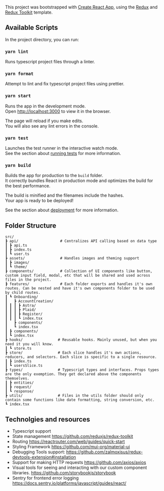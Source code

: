 This project was bootstrapped with [Create React App](https://github.com/facebook/create-react-app), using the [Redux](https://redux.js.org/) and [Redux Toolkit](https://redux-toolkit.js.org/) template.

## Available Scripts

In the project directory, you can run:

### `yarn lint`

Runs typescript project files through a linter.

### `yarn format`

Attempt to lint and fix typescript project files using prettier.
### `yarn start`

Runs the app in the development mode.<br />
Open [http://localhost:3000](http://localhost:3000) to view it in the browser.

The page will reload if you make edits.<br />
You will also see any lint errors in the console.

### `yarn test`

Launches the test runner in the interactive watch mode.<br />
See the section about [running tests](https://facebook.github.io/create-react-app/docs/running-tests) for more information.

### `yarn build`

Builds the app for production to the `build` folder.<br />
It correctly bundles React in production mode and optimizes the build for the best performance.

The build is minified and the filenames include the hashes.<br />
Your app is ready to be deployed!

See the section about [deployment](https://facebook.github.io/create-react-app/docs/deployment) for more information.

## Folder Structure

```
src/
┣ api/                   # Centralizes API calling based on data type
┃ ┣ api.ts
┃ ┣ index.ts
┃ ┗ user.ts
┣ assets/                # Handles images and theming support
┃ ┣ images/
┃ ┗ theme/
┣ components/            # Collection of UI components like button, custom input field, modal, etc that will be shared and used across files in the project.
┣ features/              # Each folder exports and handles it's own routes. Can be nested and have it's own components folder to be used by child routes.
┃ ┗ Onboarding/
┃   ┣ AccountCreation/
┃ ┃ ┃ ┣ Astra/
┃ ┃ ┃ ┣ Plaid/
┃ ┃ ┃ ┣ Register/
┃ ┃ ┃ ┗ index.tsx
┃   ┣ components/
┃   ┗ index.tsx
┃ ┣ components/
┃ ┗ index.tsx
┣ hooks/                # Reusable hooks. Mainly unused, but when you need it you will know.
┃ ┗ store.ts
┣ store/                # Each slice handles it's own actions, reducers, and selectors. Each slice is specific to a single resource.
┃ ┣ index.ts
┃ ┗ usersSlice.ts
┣ types/                # Typescript types and interfaces. Props types are the only exemption. They get declared above the components themselves.
┃ ┣ entities/
┃ ┣ request/
┃ ┗ response/
┣ utils/                # Files in the utils folder should only contain some functions like date formatting, string conversion, etc.
┗ index.tsx

```

## Technolgies and resources
- Typescript support
- State management
  https://github.com/reduxjs/redux-toolkit
- Routing
  https://reactrouter.com/web/guides/quick-start
- Styling Framework
  https://github.com/mui-org/material-ui
- Debugging Tools support:
  https://github.com/zalmoxisus/redux-devtools-extension#installation
- Support for making HTTP requests
  https://github.com/axios/axios
- Visual tools for seeing and interacting with our custom component libraries.
  https://github.com/storybookjs/storybook
- Sentry for frontend error logging
  https://docs.sentry.io/platforms/javascript/guides/react/

